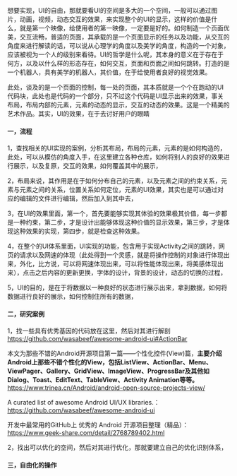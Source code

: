 想要实现，UI的自由，那就要看UI的空间是多大的一个空间，一般可以通过图片，动画，视频，动态交互的效果，来实现整个的UI的显示，这样的价值是什么，就是第一个映像，给使用者的第一映像，一定要是好的。如何制造一个页面优美，交互流畅，普适的页面，其承载的是一个页面显示的任务以及功能，从交互的角度来进行解读的话，可以说从心理学的角度以及美学的角度，构造的一个对象，应该被视为一个人的级别来看待。UI的哲学是什么呢，其本身的意义在于存在于何方，以及以什么样的形态存在，如何交互，页面和页面之间如何跳转。打造的是一个机器人，具有美学的机器人，其价值，在于给使用者良好的视觉效果。

此处，谈及的是一个页面的控制，每一处的页面，其本质就是一个个在跑动的UI代码块，此处也是代码的一个部分，只不过这个代码是UI显示出来的效果，事关布局，布局内部的元素，元素的动态的显示，交互的动态的效果。这是一个精美的艺术作品。其实，UI的效果，在于去讨好用户的眼睛

#### 一，流程

1，查找相关的UI实现的案例，分析其布局，布局的元素，元素的是如何构造的，此处，可以从模仿的角度入手，在这里建立各种仓库，如何将别人的良好的效果进行展示，以及复原，交互的效果，如何覆盖其中的展示，

2，布局来说，其作用是在于如何分布自己的元素，以及元素之间的约束关系，元素与元素之间的关系，位置关系如何定位，元素的UI效果，其实也是可以通过对应的编辑的文件进行编辑，然后加入到其中去，

3，在UI的效果里面，第一个，首先要能够实现其体验的效果极其价值，每一步都是一种约束，第二步，才是设计出能够体现这种价值的显示效果，第三步，才是体现这种效果的实现，第四步，就是检查这种效果。

4，在整个的UI体系里面，UI实现的功能，包含用于实现Activity之间的跳转，网页的请求以及网速的体现（此处得到一个灵感，就是将操作控制的对象进行体现出来，外化，比方说，可以将网速体现出来，可以将性能体现出来，将美感体现出来），点击之后内容的更新更换，字体的设计，背景的设计，动态的切换的过程，

5，UI的目的，是在于将数据以一种良好的状态进行展示出来，拿到数据，如何将数据进行良好的展示，如何控制住所有的数据，

#### 二，研究案例

1，找一些具有优秀基因的代码放在这里，然后对其进行解剖
https://github.com/wasabeef/awesome-android-ui#ActionBar

本文为那些不错的Android开源项目第一篇——个性化控件(View)篇，**主要介绍Android上那些不错个性化的View，包括ListView、ActionBar、Menu、ViewPager、Gallery、GridView、ImageView、ProgressBar及其他如Dialog、Toast、EditText、TableView、Activity Animation等等。**
https://www.trinea.cn/Android/android-open-source-projects-view/

A curated list of awesome Android UI/UX libraries.：https://github.com/wasabeef/awesome-android-ui

开发中最常用的GitHub上 优秀的 Android 开源项目整理（精品）：https://www.geek-share.com/detail/2768789402.html

2，找出可以优化的空间，然后对其进行优化，那就要建立自己的优化识别体系，

#### 三，自由化的操作































